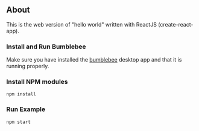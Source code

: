 ## About

This is the web version of "hello world" written with ReactJS (create-react-app).

### Install and Run Bumblebee

Make sure you have installed the [bumblebee](https://github.com/jaxcore/bumblebee) desktop app and that it is running properly.

### Install NPM modules

```
npm install
```

### Run Example

```
npm start
```